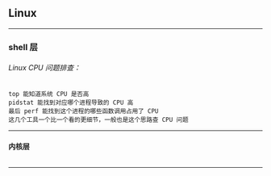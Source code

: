 ## Linux

---

### shell 层

###### Linux CPU 问题排查：

    top 能知道系统 CPU 是否高
    pidstat 能找到对应哪个进程导致的 CPU 高
    最后 perf 能找到这个进程的哪些函数调用占用了 CPU
    这几个工具一个比一个看的更细节，一般也是这个思路查 CPU 问题

---

#### 内核层

######

---













